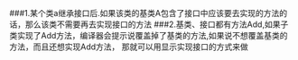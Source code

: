 ###1.某个类a继承接口后.如果该类的基类A包含了接口中应该要去实现的方法的话，那么该类不需要再去实现接口的方法
###2.基类、接口都有方法Add,如果子类实现了Add方法，编译器会提示说覆盖掉了基类的方法,如果说不想覆盖基类的方法，而且还想实现Add方法，
那就可以用显示实现接口的方式来做
